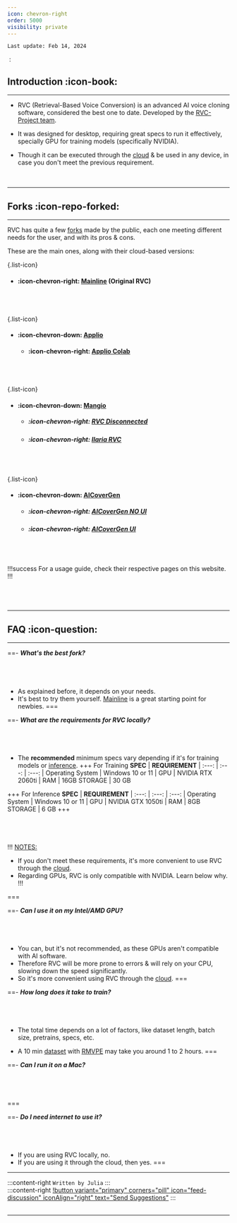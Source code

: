 ```yaml
---
icon: chevron-right
order: 5000
visibility: private
---
```


``Last update: Feb 14, 2024``

‎
:   ‎

## Introduction :icon-book:
***
- RVC (Retrieval-Based Voice Conversion) is an advanced AI voice cloning software, considered the best one to date. Developed by the <u>[RVC-Project team](https://github.com/RVC-Project/Retrieval-based-Voice-Conversion-WebUI)</u>.

- It was designed for desktop, requiring great specs to run it effectively, specially GPU for training models (specifically NVIDIA).

- Though it can be executed through the <u>[cloud](https://aihubdocs.github.io/en/other/glossary/#cloud-based)</u> & be used in any device, in case you don't meet the previous requirement.        
‎       
‎       
***
## Forks :icon-repo-forked:
***

RVC has quite a few <U>[forks](https://aihubdocs.github.io/en/other/glossary/#fork)</u> made by the public, each one meeting different needs for the user, and with its pros & cons.     

These are the main ones, along with their cloud-based versions:       

{.list-icon}
- #### :icon-chevron-right: <u>[Mainline](https://github.com/RVC-Project/Retrieval-based-Voice-Conversion-WebUI)</u> (Original RVC)
###### ‎    
{.list-icon}
- #### :icon-chevron-down: <u>[Applio](https://applio.org/)</u>
    - #### :icon-chevron-right: <u>[Applio Colab](https://colab.research.google.com/github/iahispano/applio/blob/master/assets/Applio.ipynb)</u>
###### ‎   
{.list-icon}
- #### :icon-chevron-down: <u>[Mangio](https://github.com/Mangio621/Mangio-RVC-Fork)</u>
    - ##### :icon-chevron-right: <u>[RVC Disconnected]()</u>
    - ##### :icon-chevron-right: <u>[Ilaria RVC]()</u>
###### ‎  
{.list-icon} 
- #### :icon-chevron-down: <u>[AICoverGen](https://github.com/SociallyIneptWeeb/AICoverGen)</u>     
    - ##### :icon-chevron-right: <u>[AICoverGen NO UI](https://colab.research.google.com/drive/1u1brjK8IZt647UsbZuGYfW29oFM2I4tk?usp%3Dsharing&sa=D&source=editors&ust=1704303145687891&usg=AOvVaw3M9tmokG80RXF-GD1LJqCL)</u>
    - ##### :icon-chevron-right: <u>[AICoverGen UI]()</u>

###### ‎   
!!!success
For a usage guide, check their respective pages on this website.
!!!
###### ‎       


***
## FAQ :icon-question:
***

==- ***What's the best fork?***
###### ‎       
- As explained before, it depends on your needs.        
- It's best to try them yourself. <u>[Mainline](https://aihubdocs.github.io/en/rvc/local/mainline/)</u> is a great starting point for newbies.
===

==- ***What are the requirements for RVC locally?***
###### ‎      
- The **recommended** minimum specs vary depending if it's for training models or <u>[inference](https://aihubdocs.github.io/en/other/glossary/#inference)</u>.
+++ For Training
**SPEC** | **REQUIREMENT** | 
:---: | :---: | :---: |
Operating System | Windows 10 or 11 | 
GPU | NVIDIA RTX 2060ti | 
RAM | 16GB
STORAGE | 30 GB

+++ For Inference
**SPEC** | **REQUIREMENT** | 
:---: | :---: | :---: |
Operating System | Windows 10 or 11 | 
GPU | NVIDIA GTX 1050ti | 
RAM | 8GB
STORAGE | 6 GB
+++
###### ‎    
!!! <u>NOTES:</u>
- If you don't meet these requirements, it's more convenient to use RVC through the <u>[cloud](https://aihubdocs.github.io/en/other/glossary/#cloud-based)</u>.
- Regarding GPUs, RVC is only compatible with NVIDIA. Learn below why.
!!!

=== 

==- ***Can I use it on my Intel/AMD GPU?***
###### ‎  
- You can, but it's not recommended, as these GPUs aren't compatible with AI software.
- Therefore RVC will be more prone to errors & will rely on your CPU, slowing down the speed significantly.
- So it's more convenient using RVC through the <u>[cloud](https://aihubdocs.github.io/en/other/glossary/#cloud-based)</u>.
=== 

==- ***How long does it take to train?***
###### ‎      
- The total time depends on a lot of factors, like dataset length, batch size, pretrains, specs, etc.

- A 10 min <u>[dataset](https://aihubdocs.github.io/en/vocal-isolation--datasets/datasets/)</u> with <u>[RMVPE](https://aihubdocs.github.io/en/rvc-resources/inference-settings/#pitch-extraction-algorithm)</u> may take you around 1 to 2 hours.
=== 

==- ***Can I run it on a Mac?***
###### ‎      
===

==- ***Do I need internet to use it?***
###### ‎      
- If you are using RVC locally, no.
- If you are using it through the cloud, then yes.
===

***
:::content-right
`Written by Julia`
:::
‎    
:::content-right
[!button variant="primary" corners="pill" icon="feed-discussion" iconAlign="right" text="Send Suggestions"](https://forms.gle/3GVR7opzpQrhgRCj9)
:::
‎  
‎      
***